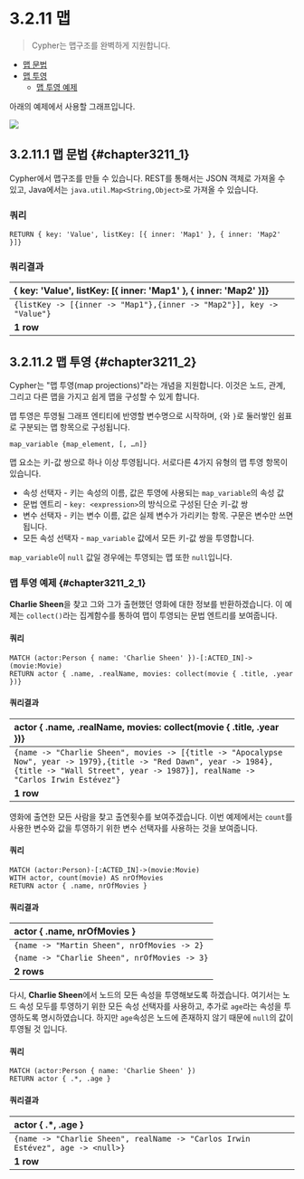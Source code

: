 # 3.2.11 맵

> Cypher는 맵구조를 완벽하게 지원합니다.

* [맵 문법](#chapter3211_1)
* [맵 투영](#chapter3211_2)
  * [맵 투영 예제](#chapter3211_2_1)
  
아래의 예제에서 사용할 그래프입니다.

![](https://neo4j.com/docs/developer-manual/current/images/Maps-1.svg)
  
## 3.2.11.1 맵 문법 {#chapter3211_1}

Cypher에서 맵구조를 만들 수 있습니다. REST를 통해서는 JSON 객체로 가져올 수 있고, Java에서는 `java.util.Map<String,Object>`로 가져올 수 있습니다.

### 쿼리

```cypher
RETURN { key: 'Value', listKey: [{ inner: 'Map1' }, { inner: 'Map2' }]}
```

### 쿼리결과

| { key: 'Value', listKey: [{ inner: 'Map1' }, { inner: 'Map2' }]} |
| :--- |
| `{listKey -> [{inner -> "Map1"},{inner -> "Map2"}], key -> "Value"}` |
| **1 row** |

## 3.2.11.2 맵 투영 {#chapter3211_2}

Cypher는 "맵 투영(map projections)"라는 개념을 지원합니다. 이것은 노드, 관계, 그리고 다른 맵을 가지고 쉽게 맵을 구성할 수 있게 합니다.

맵 투영은 투영될 그래프 엔티티에 반영할 변수명으로 시작하며, `{`와 `}`로 둘러쌓인 쉼표로 구분되는 맵 항목으로 구성됩니다.

```cypher
map_variable {map_element, [, …​n]}
```

맵 요소는 키-값 쌍으로 하나 이상 투영됩니다. 서로다른 4가지 유형의 맵 투영 항목이 있습니다.

* 속성 선택자 - 키는 속성의 이름, 값은 투영에 사용되는 `map_variable`의 속성 값
* 문법 엔트리 - `key: <expression>`의 방식으로 구성된 단순 키-값 쌍
* 변수 선택자 - 키는 변수 이름, 값은 실제 변수가 가리키는 항목. 구문은 변수만 쓰면 됩니다.
* 모든 속성 선택자 - `map_variable` 값에서 모든 키-값 쌍을 투영합니다.

`map_variable`이 `null` 값일 경우에는 투영되는 맵 또한 `null`입니다.

### 맵 투영 예제 {#chapter3211_2_1}

**Charlie Sheen**을 찾고 그와 그가 출현했던 영화에 대한 정보를 반환하겠습니다. 이 예제는 `collect()`라는 집계함수를 통하여 맵이 투영되는 문법 엔트리를 보여줍니다.

#### 쿼리

```cypher
MATCH (actor:Person { name: 'Charlie Sheen' })-[:ACTED_IN]->(movie:Movie)
RETURN actor { .name, .realName, movies: collect(movie { .title, .year })}
```

#### 쿼리결과

| actor { .name, .realName, movies: collect(movie { .title, .year })} |
| :--- |
| `{name -> "Charlie Sheen", movies -> [{title -> "Apocalypse Now", year -> 1979},{title -> "Red Dawn", year -> 1984},{title -> "Wall Street", year -> 1987}], realName -> "Carlos Irwin Estévez"}` |
| **1 row** |

영화에 출연한 모든 사람을 찾고 출연횟수를 보여주겠습니다. 이번 예제에서는 `count`를 사용한 변수와 값을 투영하기 위한 변수 선택자를 사용하는 것을 보여줍니다.

#### 쿼리

```cypher
MATCH (actor:Person)-[:ACTED_IN]->(movie:Movie)
WITH actor, count(movie) AS nrOfMovies
RETURN actor { .name, nrOfMovies }
```

#### 쿼리결과

| actor { .name, nrOfMovies } |
| :--- |
| `{name -> "Martin Sheen", nrOfMovies -> 2}` |
| `{name -> "Charlie Sheen", nrOfMovies -> 3}` |
| **2 rows** |

다시, **Charlie Sheen**에서 노드의 모든 속성을 투영해보도록 하겠습니다. 여기서는 노드 속성 모두를 투영하기 위한 모든 속성 선택자를 사용하고, 추가로 `age`라는 속성을 투영하도록 명시하였습니다. 하지만 `age`속성은 노드에 존재하지 않기 때문에 `null`의 값이 투영될 것 입니다.

#### 쿼리

```cypher
MATCH (actor:Person { name: 'Charlie Sheen' })
RETURN actor { .*, .age }
```

#### 쿼리결과

| actor { .*, .age } |
| :--- |
| `{name -> "Charlie Sheen", realName -> "Carlos Irwin Estévez", age -> <null>}` |
| **1 row** |